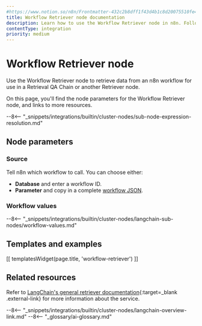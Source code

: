 ```yaml
---
#https://www.notion.so/n8n/Frontmatter-432c2b8dff1f43d4b1c8d20075510fe4
title: Workflow Retriever node documentation
description: Learn how to use the Workflow Retriever node in n8n. Follow technical documentation to integrate Workflow Retriever node into your workflows.
contentType: integration
priority: medium
---
```


# Workflow Retriever node

Use the Workflow Retriever node to retrieve data from an n8n workflow for use in a Retrieval QA Chain or another Retriever node.

On this page, you'll find the node parameters for the Workflow Retriever node, and links to more resources.

--8<-- "_snippets/integrations/builtin/cluster-nodes/sub-node-expression-resolution.md"

## Node parameters

### Source

Tell n8n which workflow to call. You can choose either:

* **Database** and enter a workflow ID.
* **Parameter** and copy in a complete [workflow JSON](/workflows/export-import/).

### Workflow values

--8<-- "_snippets/integrations/builtin/cluster-nodes/langchain-sub-nodes/workflow-values.md"

## Templates and examples

<!-- see https://www.notion.so/n8n/Pull-in-templates-for-the-integrations-pages-37c716837b804d30a33b47475f6e3780 -->
[[ templatesWidget(page.title, 'workflow-retriever') ]]

## Related resources

Refer to [LangChain's general retriever documentation](https://js.langchain.com/docs/concepts/retrievers/){:target=_blank .external-link} for more information about the service.

--8<-- "_snippets/integrations/builtin/cluster-nodes/langchain-overview-link.md"
--8<-- "_glossary/ai-glossary.md"
